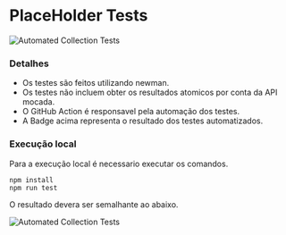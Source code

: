 # PlaceHolder Tests

![Automated Collection Tests](https://github.com/novasdream/place_holder_e2e_test/workflows/CI/badge.svg)


### Detalhes
- Os testes são feitos utilizando newman.
- Os testes não incluem obter os resultados atomicos por conta da API mocada.
- O GitHub Action é responsavel pela automação dos testes.
- A Badge acima representa o resultado dos testes automatizados.

### Execução local

Para a execução local é necessario executar os comandos.

```
npm install
npm run test
```

O resultado devera ser semalhante ao abaixo.

![Automated Collection Tests](https://github.com/novasdream/place_holder_e2e_test/blob/main/images/tests.gif)
